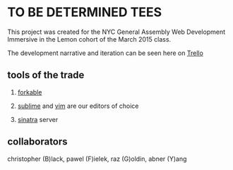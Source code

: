 # TO BE DETERMINED TEES
This project was created for the NYC General Assembly Web Development Immersive in the Lemon cohort of the March 2015 class.



The development narrative and iteration can be seen here on [Trello](https://trello.com/b/yMdqbLNN/general-assembly-t-shirt-group-project)


## tools of the trade
1. [forkable](https://github.com/polskais1/shirt-store)

2. [sublime](http://www.sublimetext.com/) and [vim](http://www.vim.org/) are our editors of choice
3. [sinatra](http://www.sinatrarb.com/) server

## collaborators
christopher (B)lack, pawel (F)ielek, raz (G)oldin, abner (Y)ang